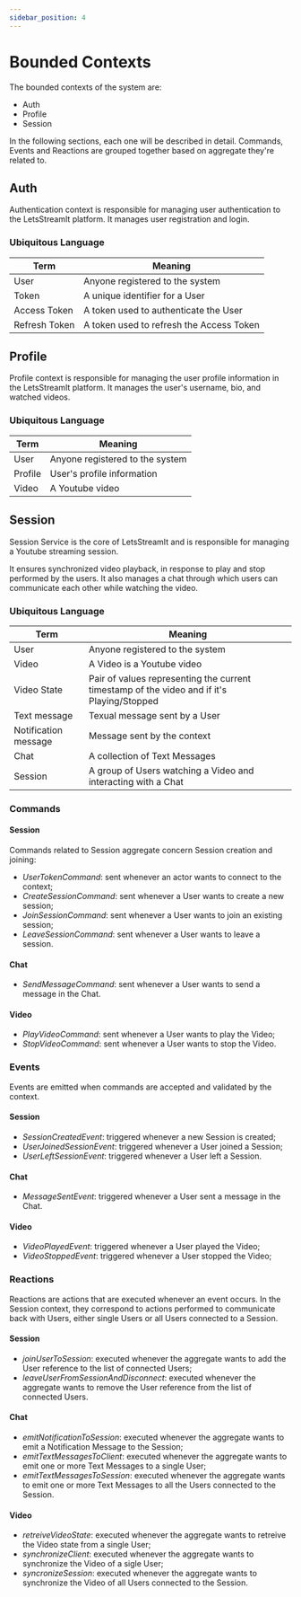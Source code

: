 ```yaml
---
sidebar_position: 4
---
```


# Bounded Contexts

The bounded contexts of the system are:

- Auth
- Profile
- Session

In the following sections, each one will be described in detail.
Commands, Events and Reactions are grouped together based on aggregate they're related to.

## Auth

Authentication context is responsible for managing user authentication to the LetsStreamIt platform. It manages user registration and login.

### Ubiquitous Language

| Term          | Meaning                                  |
| ------------- | ---------------------------------------- |
| User          | Anyone registered to the system          |
| Token         | A unique identifier for a User           |
| Access Token  | A token used to authenticate the User    |
| Refresh Token | A token used to refresh the Access Token |

## Profile

Profile context is responsible for managing the user profile information in the LetsStreamIt platform. It manages the user's username, bio, and watched videos.

### Ubiquitous Language

| Term    | Meaning                         |
| ------- | ------------------------------- |
| User    | Anyone registered to the system |
| Profile | User's profile information      |
| Video   | A Youtube video                 |

## Session

Session Service is the core of LetsStreamIt and is responsible for managing a Youtube streaming session.

It ensures synchronized video playback, in response to play and stop performed by the users. It also manages a chat through which users can communicate each other while watching the video.

### Ubiquitous Language

| Term                  | Meaning                                                                                   |
|-----------------------|-------------------------------------------------------------------------------------------|
| User                  | Anyone registered to the system                                                           |
| Video                 | A Video is a Youtube video                                                                |
| Video State           | Pair of values representing the current timestamp of the video and if it's Playing/Stopped   |
| Text message          | Texual message sent by a User                                                             |
| Notification message  | Message sent by the context                                                               |
| Chat                  | A collection of Text Messages                                                             |
| Session               | A group of Users watching a Video and interacting with a Chat                             |

### Commands

#### Session

Commands related to Session aggregate concern Session creation and joining:
- *UserTokenCommand*: sent whenever an actor wants to connect to the context;
- *CreateSessionCommand*: sent whenever a User wants to create a new session;
- *JoinSessionCommand*: sent whenever a User wants to join an existing session;
- *LeaveSessionCommand*: sent whenever a User wants to leave a session.

#### Chat

- *SendMessageCommand*: sent whenever a User wants to send a message in the Chat.

#### Video

- *PlayVideoCommand*: sent whenever a User wants to play the Video;
- *StopVideoCommand*: sent whenever a User wants to stop the Video.

### Events

Events are emitted when commands are accepted and validated by the context.

#### Session

- *SessionCreatedEvent*: triggered whenever a new Session is created;
- *UserJoinedSessionEvent*: triggered whenever a User joined a Session;
- *UserLeftSessionEvent*: triggered whenever a User left a Session.

#### Chat

- *MessageSentEvent*: triggered whenever a User sent a message in the Chat.

#### Video

- *VideoPlayedEvent*: triggered whenever a User played the Video;
- *VideoStoppedEvent*: triggered whenever a User stopped the Video;


### Reactions

Reactions are actions that are executed whenever an event occurs.
In the Session context, they correspond to actions performed to communicate back with Users, either single Users or  all Users connected to a Session.

#### Session

- *joinUserToSession*: executed whenever the aggregate wants to add the User reference to the list of connected Users;
- *leaveUserFromSessionAndDisconnect*: executed whenever the aggregate wants to remove the User reference from the list of connected Users.

#### Chat

- *emitNotificationToSession*: executed whenever the aggregate wants to emit a Notification Message to the Session;
- *emitTextMessagesToClient*: executed whenever the aggregate wants to emit one or more Text Messages to a single User;
- *emitTextMessagesToSession*: executed whenever the aggregate wants to emit one or more Text Messages to all the Users connected to the Session.

#### Video

- *retreiveVideoState*: executed whenever the aggregate wants to retreive the Video state from a single User;
- *synchronizeClient*: executed whenever the aggregate wants to synchronize the Video of a sigle User;
- *syncronizeSession*: executed whenever the aggregate wants to synchronize the Video of all Users connected to the Session.
